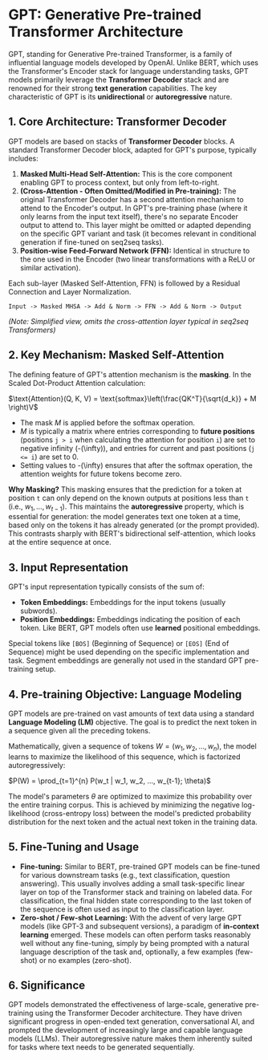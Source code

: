 # GPT: Generative Pre-trained Transformer Architecture

GPT, standing for Generative Pre-trained Transformer, is a family of influential language models developed by OpenAI. Unlike BERT, which uses the Transformer's Encoder stack for language understanding tasks, GPT models primarily leverage the **Transformer Decoder** stack and are renowned for their strong **text generation** capabilities. The key characteristic of GPT is its **unidirectional** or **autoregressive** nature.

## 1. Core Architecture: Transformer Decoder

GPT models are based on stacks of **Transformer Decoder** blocks. A standard Transformer Decoder block, adapted for GPT's purpose, typically includes:

1.  **Masked Multi-Head Self-Attention:** This is the core component enabling GPT to process context, but only from left-to-right.
2.  **(Cross-Attention - Often Omitted/Modified in Pre-training):** The original Transformer Decoder has a second attention mechanism to attend to the Encoder's output. In GPT's pre-training phase (where it only learns from the input text itself), there's no separate Encoder output to attend to. This layer might be omitted or adapted depending on the specific GPT variant and task (it becomes relevant in conditional generation if fine-tuned on seq2seq tasks).
3.  **Position-wise Feed-Forward Network (FFN):** Identical in structure to the one used in the Encoder (two linear transformations with a ReLU or similar activation).

Each sub-layer (Masked Self-Attention, FFN) is followed by a Residual Connection and Layer Normalization.

```
Input -> Masked MHSA -> Add & Norm -> FFN -> Add & Norm -> Output
```
*(Note: Simplified view, omits the cross-attention layer typical in seq2seq Transformers)*

## 2. Key Mechanism: Masked Self-Attention

The defining feature of GPT's attention mechanism is the **masking**. In the Scaled Dot-Product Attention calculation:

$\text{Attention}(Q, K, V) = \text{softmax}\left(\frac{QK^T}{\sqrt{d_k}} + M \right)V$

*   The mask $M$ is applied before the softmax operation.
*   $M$ is typically a matrix where entries corresponding to **future positions** (positions `j > i` when calculating the attention for position `i`) are set to negative infinity (-\(\infty\)), and entries for current and past positions (`j <= i`) are set to 0.
*   Setting values to -\(\infty\) ensures that after the softmax operation, the attention weights for future tokens become zero.

**Why Masking?** This masking ensures that the prediction for a token at position `t` can only depend on the known outputs at positions less than `t` (i.e., $w_1, ..., w_{t-1}$). This maintains the **autoregressive** property, which is essential for generation: the model generates text one token at a time, based only on the tokens it has already generated (or the prompt provided). This contrasts sharply with BERT's bidirectional self-attention, which looks at the entire sequence at once.

## 3. Input Representation

GPT's input representation typically consists of the sum of:

*   **Token Embeddings:** Embeddings for the input tokens (usually subwords).
*   **Position Embeddings:** Embeddings indicating the position of each token. Like BERT, GPT models often use **learned** positional embeddings.

Special tokens like `[BOS]` (Beginning of Sequence) or `[EOS]` (End of Sequence) might be used depending on the specific implementation and task. Segment embeddings are generally not used in the standard GPT pre-training setup.

## 4. Pre-training Objective: Language Modeling

GPT models are pre-trained on vast amounts of text data using a standard **Language Modeling (LM)** objective. The goal is to predict the next token in a sequence given all the preceding tokens.

Mathematically, given a sequence of tokens $W = (w_1, w_2, ..., w_n)$, the model learns to maximize the likelihood of this sequence, which is factorized autoregressively:

$P(W) = \prod_{t=1}^{n} P(w_t | w_1, w_2, ..., w_{t-1}; \theta)$

The model's parameters $\theta$ are optimized to maximize this probability over the entire training corpus. This is achieved by minimizing the negative log-likelihood (cross-entropy loss) between the model's predicted probability distribution for the next token and the actual next token in the training data.

## 5. Fine-Tuning and Usage

*   **Fine-tuning:** Similar to BERT, pre-trained GPT models can be fine-tuned for various downstream tasks (e.g., text classification, question answering). This usually involves adding a small task-specific linear layer on top of the Transformer stack and training on labeled data. For classification, the final hidden state corresponding to the last token of the sequence is often used as input to the classification layer.
*   **Zero-shot / Few-shot Learning:** With the advent of very large GPT models (like GPT-3 and subsequent versions), a paradigm of **in-context learning** emerged. These models can often perform tasks reasonably well without any fine-tuning, simply by being prompted with a natural language description of the task and, optionally, a few examples (few-shot) or no examples (zero-shot).

## 6. Significance

GPT models demonstrated the effectiveness of large-scale, generative pre-training using the Transformer Decoder architecture. They have driven significant progress in open-ended text generation, conversational AI, and prompted the development of increasingly large and capable language models (LLMs). Their autoregressive nature makes them inherently suited for tasks where text needs to be generated sequentially.
